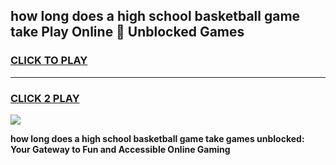 
## how long does a high school basketball game take Play Online 👋 Unblocked Games
<h3>
<a href="https://news.freeplayer.one?title=how_long_does_a_high_school_basketball_game_take&ref=17GH">CLICK TO PLAY</a></h3>
<hr>

<h3>
<a href="https://news.freeplayer.one?title=how_long_does_a_high_school_basketball_game_take&ref=17GH">CLICK 2 PLAY</a>
  
</h3>

<a href="https://news.freeplayer.one?title=how_long_does_a_high_school_basketball_game_take&ref=17GH/"><img src="https://clearcache.store/games.png"></a>


**how long does a high school basketball game take games unblocked: Your Gateway to Fun and Accessible Online Gaming**
